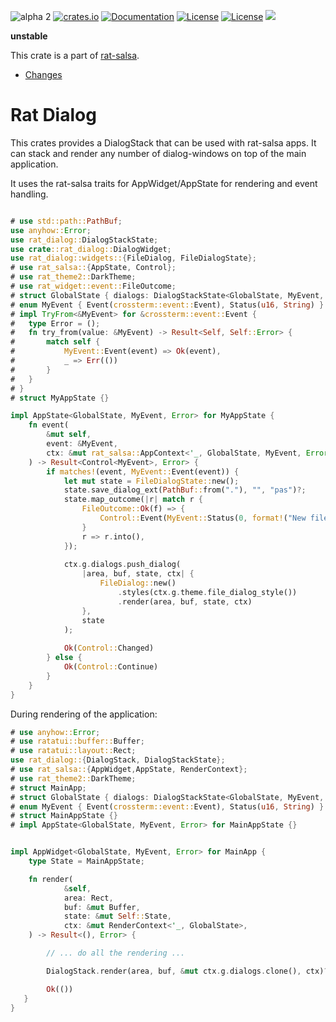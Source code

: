 ![alpha 2](https://img.shields.io/badge/stability-ɑ--2-850101)
[![crates.io](https://img.shields.io/crates/v/rat-dialog.svg)](https://crates.io/crates/rat-dialog)
[![Documentation](https://docs.rs/rat-dialog/badge.svg)](https://docs.rs/rat-dialog)
[![License](https://img.shields.io/badge/license-MIT-blue.svg)](https://opensource.org/licenses/MIT)
[![License](https://img.shields.io/badge/license-APACHE-blue.svg)](https://www.apache.org/licenses/LICENSE-2.0)
![](https://tokei.rs/b1/github/thscharler/rat-salsa)

__unstable__

This crate is a part of [rat-salsa][refRatSalsa].

* [Changes](https://github.com/thscharler/rat-salsa/blob/master/rat-dialog/changes.md)

# Rat Dialog

This crates provides a DialogStack that can be used
with rat-salsa apps. It can stack and render any number of
dialog-windows on top of the main application.

It uses the rat-salsa traits for AppWidget/AppState for rendering
and event handling.

```rust no_run

# use std::path::PathBuf;
use anyhow::Error;
use rat_dialog::DialogStackState;
use crate::rat_dialog::DialogWidget;
use rat_dialog::widgets::{FileDialog, FileDialogState};
# use rat_salsa::{AppState, Control};
# use rat_theme2::DarkTheme;
# use rat_widget::event::FileOutcome;
# struct GlobalState { dialogs: DialogStackState<GlobalState, MyEvent, Error>, theme: DarkTheme }
# enum MyEvent { Event(crossterm::event::Event), Status(u16, String) }
# impl TryFrom<&MyEvent> for &crossterm::event::Event {
#   type Error = ();
#   fn try_from(value: &MyEvent) -> Result<Self, Self::Error> {
#       match self {
#           MyEvent::Event(event) => Ok(event),
#           _ => Err(())    
#       }
#   }
# }
# struct MyAppState {}

impl AppState<GlobalState, MyEvent, Error> for MyAppState {
    fn event(
        &mut self,
        event: &MyEvent,
        ctx: &mut rat_salsa::AppContext<'_, GlobalState, MyEvent, Error>,
    ) -> Result<Control<MyEvent>, Error> {
        if matches!(event, MyEvent::Event(event)) {
            let mut state = FileDialogState::new();
            state.save_dialog_ext(PathBuf::from("."), "", "pas")?;
            state.map_outcome(|r| match r {
                FileOutcome::Ok(f) => {
                    Control::Event(MyEvent::Status(0, format!("New file {:?}", f)))
                }
                r => r.into(),
            });
            
            ctx.g.dialogs.push_dialog(
                |area, buf, state, ctx| {
                    FileDialog::new()
                        .styles(ctx.g.theme.file_dialog_style())
                        .render(area, buf, state, ctx)
                },
                state                    
            );
            
            Ok(Control::Changed)
        } else {
            Ok(Control::Continue)
        }
    }
}
```

During rendering of the application:

```rust no_run
# use anyhow::Error;
# use ratatui::buffer::Buffer;
# use ratatui::layout::Rect;
use rat_dialog::{DialogStack, DialogStackState};
# use rat_salsa::{AppWidget,AppState, RenderContext};
# use rat_theme2::DarkTheme;
# struct MainApp;
# struct GlobalState { dialogs: DialogStackState<GlobalState, MyEvent, Error>, theme: DarkTheme }
# enum MyEvent { Event(crossterm::event::Event), Status(u16, String) }
# struct MainAppState {}
# impl AppState<GlobalState, MyEvent, Error> for MainAppState {}


impl AppWidget<GlobalState, MyEvent, Error> for MainApp {
    type State = MainAppState;

    fn render(
            &self,
            area: Rect,
            buf: &mut Buffer,
            state: &mut Self::State,
            ctx: &mut RenderContext<'_, GlobalState>,
    ) -> Result<(), Error> {

        // ... do all the rendering ...

        DialogStack.render(area, buf, &mut ctx.g.dialogs.clone(), ctx)?;

        Ok(())
   }
}   
``` 

[refRatSalsa]: https://docs.rs/rat-salsa/latest/rat_salsa/


